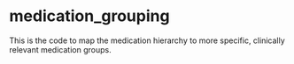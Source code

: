 # medication_grouping
This is the code to map the medication hierarchy to more specific, clinically relevant medication groups.
